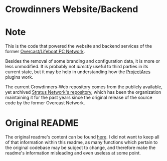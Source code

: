 Crowdinners Website/Backend
===================

# Note

This is the code that powered the website and backend services of the former [Overcast/Lifeboat PC Network](https://discord.gg/6zGDEen).

Besides the removal of some branding and configuration data, it is more or less unmodified.
It is probably not *directly* useful to third parties in its current state,
but it may be help in understanding how the [ProjectAres](https://github.com/OvercastNetwork/ProjectAres) plugins work.

The current Crowdinners-Web repository comes from the publicly available, yet archived [Stratus Network's repository](https://github.com/StratusNetwork/web), which has been the organization maintaining it for the past years since the original release of the source code by the former Overcast Network.

# Original README

The original readme's content can be found [here](https://github.com/OvercastNetwork/OCN/blob/master/README.md). I did not want to keep all of that information within this readme, as many functions which pertain to the original codebase may be subject to change, and therefore make the readme's information misleading and even useless at some point.

